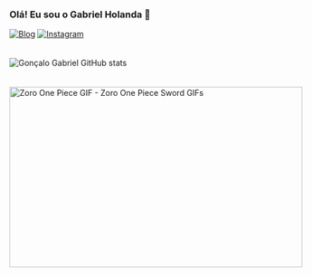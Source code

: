 
### Olá! Eu sou o Gabriel Holanda 👋

[![Blog](https://img.shields.io/badge/LinkedIn-0077B5?style=for-the-badge&logo=linkedin&logoColor=white)](https://www.linkedin.com/in/gon%C3%A7alo-gabriel-a0027024a/)
[![Instagram](https://img.shields.io/badge/Instagram-E4405F?style=for-the-badge&logo=instagram&logoColor=white)](https://www.instagram.com/gabrielholanda9/)
<br>
<br>
<br>
![Gonçalo Gabriel GitHub stats](https://github-readme-stats.vercel.app/api?username=GoncaloGabriel&show_icons=true&theme=dark)
<br>
<br>
<br>
<img src="https://c.tenor.com/cOhgxKZrGqQAAAAC/zoro-one-piece.gif" width="518" height="318.28915662650604" alt="Zoro One Piece GIF - Zoro One Piece Sword GIFs" style="max-width: 518px;">

